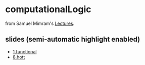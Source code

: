 # computationalLogic
from Samuel Mimram's [Lectures](http://www.lix.polytechnique.fr/Labo/Samuel.Mimram//teaching/INF551/).

## slides (semi-automatic highlight enabled)

 * [1.functional](https://htmlpreview.github.io/?https://github.com/polymonyrks/computationalLogic/blob/main/slides(popilized)/1.functional.pdfpop.html)
 * [8.hott](https://htmlpreview.github.io/?https://github.com/polymonyrks/computationalLogic/blob/main/slides(popilized)/8.hott.pdfpop.html)
